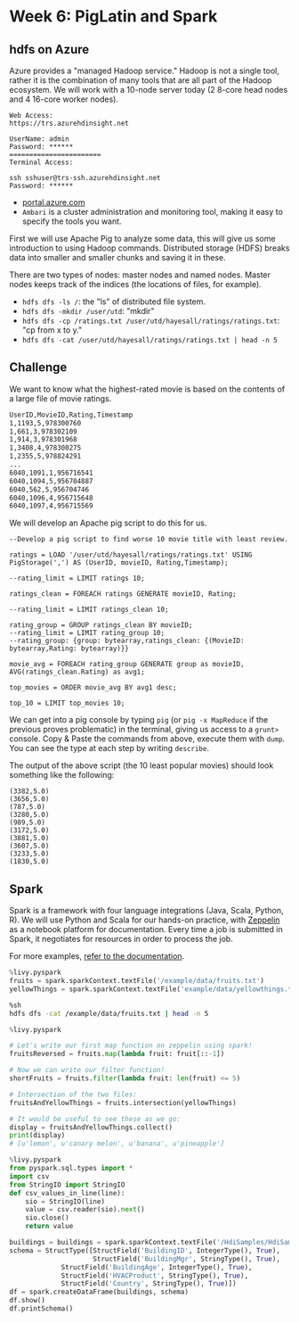 # Week 6: PigLatin and Spark

## hdfs on Azure

Azure provides a "managed Hadoop service." Hadoop is not a single tool, rather it is the combination of many tools that are all part of the Hadoop ecosystem. We will work with a 10-node server today (2 8-core head nodes and 4 16-core worker nodes).

```
Web Access:
https://trs.azurehdinsight.net

UserName: admin
Password: ******
=======================
Terminal Access:

ssh sshuser@trs-ssh.azurehdinsight.net
Password: ******
```

* [portal.azure.com](portal.azure.com)
* `Ambari` is a cluster administration and monitoring tool, making it easy to specify the tools you want.

First we will use Apache Pig to analyze some data, this will give us some introduction to using Hadoop commands. Distributed storage (HDFS) breaks data into smaller and smaller chunks and saving it in these.

There are two types of nodes: master nodes and named nodes. Master nodes keeps track of the indices (the locations of files, for example).

* `hdfs dfs -ls /`: the "ls" of distributed file system.
* `hdfs dfs -mkdir /user/utd`: "mkdir"
* `hdfs dfs -cp /ratings.txt /user/utd/hayesall/ratings/ratings.txt`: "cp from x to y."
* `hdfs dfs -cat /user/utd/hayesall/ratings/ratings.txt | head -n 5`

## Challenge

We want to know what the highest-rated movie is based on the contents of a large file of movie ratings.

```bash
UserID,MovieID,Rating,Timestamp
1,1193,5,978300760
1,661,3,978302109
1,914,3,978301968
1,3408,4,978300275
1,2355,5,978824291
...
6040,1091,1,956716541
6040,1094,5,956704887
6040,562,5,956704746
6040,1096,4,956715648
6040,1097,4,956715569
```

We will develop an Apache pig script to do this for us.

```PigLatin
--Develop a pig script to find worse 10 movie title with least review.

ratings = LOAD '/user/utd/hayesall/ratings/ratings.txt' USING PigStorage(',') AS (UserID, movieID, Rating,Timestamp);

--rating_limit = LIMIT ratings 10;

ratings_clean = FOREACH ratings GENERATE movieID, Rating;

--rating_limit = LIMIT ratings_clean 10;

rating_group = GROUP ratings_clean BY movieID;
--rating_limit = LIMIT rating_group 10;
--rating_group: {group: bytearray,ratings_clean: {(MovieID: bytearray,Rating: bytearray)}}

movie_avg = FOREACH rating_group GENERATE group as movieID, AVG(ratings_clean.Rating) as avg1;

top_movies = ORDER movie_avg BY avg1 desc;

top_10 = LIMIT top_movies 10;
```

We can get into a pig console by typing `pig` (or `pig -x MapReduce` if the previous proves problematic) in the terminal, giving us access to a `grunt>` console. Copy & Paste the commands from above, execute them with `dump`. You can see the type at each step by writing `describe`.

The output of the above script (the 10 least popular movies) should look something like the following:

```PigLatin
(3382,5.0)
(3656,5.0)
(787,5.0)
(3280,5.0)
(989,5.0)
(3172,5.0)
(3881,5.0)
(3607,5.0)
(3233,5.0)
(1830,5.0)
```

## Spark

Spark is a framework with four language integrations (Java, Scala, Python, R). We will use Python and Scala for our hands-on practice, with [Zeppelin](zeppelin.apache.org) as a notebook platform for documentation. Every time a job is submitted in Spark, it negotiates for resources in order to process the job.

For more examples, [refer to the documentation](https://spark.apache.org/docs/2.1.0/sql-programming-guide.html).

```python
%livy.pyspark
fruits = spark.sparkContext.textFile('/example/data/fruits.txt')
yellowThings = spark.sparkContext.textFile('example/data/yellowthings.txt')
```

```sh
%sh
hdfs dfs -cat /example/data/fruits.txt | head -n 5
```

```python
%livy.pyspark

# Let's write our first map function on zeppelin using spark!
fruitsReversed = fruits.map(lambda fruit: fruit[::-1])

# Now we can write our filter function!
shortFruits = fruits.filter(lambda fruit: len(fruit) <= 5)

# Intersection of the two files:
fruitsAndYellowThings = fruits.intersection(yellowThings)

# It would be useful to see these as we go:
display = fruitsAndYellowThings.collect()
print(display)
# [u'lemon', u'canary melon', u'banana', u'pineapple']
```

```python
%livy.pyspark
from pyspark.sql.types import *
import csv
from StringIO import StringIO
def csv_values_in_line(line):
    sio = StringIO(line)
    value = csv.reader(sio).next()
    sio.close()
    return value

buildings = buildings = spark.sparkContext.textFile('/HdiSamples/HdiSamples/SensorSampleData/building/building.csv').map(csv_values_in_line).filter(lambda r: r[0] != 'BuildingID').map(lambda r: (int(r[0]), r[1], int(r[2]), r[3], r[4]))
schema = StructType([StructField('BuildingID', IntegerType(), True),
                     StructField('BuildingMgr', StringType(), True),
		     StructField('BuildingAge', IntegerType(), True),
		     StructField('HVACProduct', StringType(), True),
		     StructField('Country', StringType(), True)])
df = spark.createDataFrame(buildings, schema)
df.show()
df.printSchema()
```
